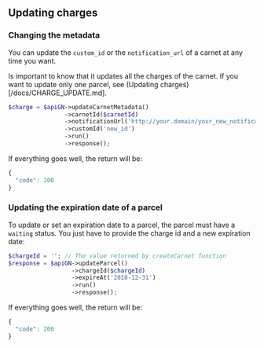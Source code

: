 ## Updating charges

### Changing the metadata

You can update the `custom_id` or the `notification_url` of a carnet at any time you want. 

Is important to know that it updates all the charges of the carnet. If you want to update only one parcel, see (Updating charges)[/docs/CHARGE_UPDATE.md].

```php
$charge = $apiGN->updateCarnetMetadata()
                ->carnetId($carnetId)
                ->notificationUrl('http://your.domain/your_new_notification_url')
                ->customId('new_id')
                ->run()
                ->response();
```

If everything goes well, the return will be:

```js
{
  "code": 200
}
```

### Updating the expiration date of a parcel

To update or set an expiration date to a parcel, the parcel must have a `waiting` status. You just have to provide the charge id and a new expiration date:

```php
$chargeId = ''; // The value returned by createCarnet function
$response = $apiGN->updateParcel()
                  ->chargeId($chargeId)
                  ->expireAt('2018-12-31')
                  ->run()
                  ->response();
```

If everything goes well, the return will be:

```js
{
  "code": 200
}
```